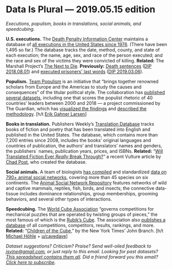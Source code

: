 Data Is Plural — 2019.05.15 edition
===================================

*Executions, populism, books in translations, social animals, and speedcubing.*


__U.S. executions.__ The [Death Penalty Information Center](https://deathpenaltyinfo.org/) maintains a database of [all executions in the United States since 1976](https://deathpenaltyinfo.org/views-executions). (There have been 1,495 so far.) The database tracks the date, method, county, and state of each execution; the name, age, sex, and race of the person executed; and the race and sex of the victims they were convicted of killing. __Related:__ The Marshall Project’s [The Next to Die](https://www.themarshallproject.org/next-to-die). __Previously:__ [Death sentences](https://endofitsrope.com/using-the-database/) ([DIP 2018.08.01](https://tinyletter.com/data-is-plural/letters/data-is-plural-2018-08-01-edition)) and [executed prisoners' last words](https://selectstarsql.com/frontmatter.html#dataset) ([DIP 2019.03.06](https://tinyletter.com/data-is-plural/letters/data-is-plural-2019-03-06-edition)).


__Populism.__ [Team Populism](http://populism.byu.edu/) is an initiative that “brings together renowned scholars from Europe and the Americas to study the causes and consequences” of the titular political style. The collaboration has [published several datasets](http://populism.byu.edu/Pages/Data), including one that scores the populist rhetoric of 40 countries’ leaders between 2000 and 2018 — a project commissioned by The Guardian, which has [visualized the findings](https://www.theguardian.com/world/ng-interactive/2019/mar/06/revealed-the-rise-and-rise-of-populist-rhetoric) and [described the methodology](https://www.theguardian.com/world/2019/mar/06/how-we-combed-leaders-speeches-to-gauge-populist-rise). [h/t [Erik Gahner Larsen](https://github.com/erikgahner/PolData#additional-overviews-of-datasets)]


__Books in translation.__ Publishers Weekly’s [Translation Database](https://www.publishersweekly.com/pw/translation/home/index.html) tracks books of fiction and poetry that has been translated into English and published in the United States. The database, which contains more than 7,200 entries since 2008, includes the books’ original languages and countries of publication, the authors’ and translators’ names and genders, the publishers´ names, publication years, prices, and ISBNs. __Related:__ “[Will Translated Fiction Ever *Really* Break Through?](https://www.vulture.com/2019/05/translated-fiction-has-been-growing-or-has-it.html)” a recent Vulture article by [Chad Post](https://twitter.com/chadwpost), who created the database.


__Social animals.__ A team of biologists [has compiled](https://www.nature.com/articles/s41597-019-0056-z) and standardized [data on 790+ animal social networks](https://github.com/bansallab/asnr), covering more than 45 species on six continents. The [Animal Social Network Repository](https://bansallab.github.io/asnr/) features networks of wild and captive mammals, reptiles, fish, birds, and insects; the connective data-tissue includes dominance relationships, group memberships, grooming behaviors, and several other types of interactions.


__Speedcubing.__ The [World Cube Association](https://www.worldcubeassociation.org/about) “governs competitions for mechanical puzzles that are operated by twisting groups of pieces,” the most famous of which is the [Rubik’s Cube](https://en.wikipedia.org/wiki/Rubik%27s_Cube). The association also [publishes a database](https://www.worldcubeassociation.org/results/misc/export.html) of all competitions, competitors, results, rankings, and more. __Related:__ “[Children of the Cube](https://www.nytimes.com/2018/08/15/sports/cubing-usa-nationals-max-park.html),” by the New York Times’ John Branch. [h/t [Michael Höhle](http://staff.math.su.se/hoehle/blog/2019/05/06/wcamining.html) + [u/cavedave](https://www.reddit.com/r/datasets/comments/blamnh/mining_the_world_rubiks_cubing_association/)]


*Dataset suggestions? Criticism? Praise? Send well-oiled feedback to <jsvine@gmail.com>, or just reply to this email. Looking for past datasets? [This spreadsheet contains them all](https://docs.google.com/spreadsheets/d/1wZhPLMCHKJvwOkP4juclhjFgqIY8fQFMemwKL2c64vk). Did a friend forward you this email? [Click here to subscribe](https://tinyletter.com/data-is-plural).*